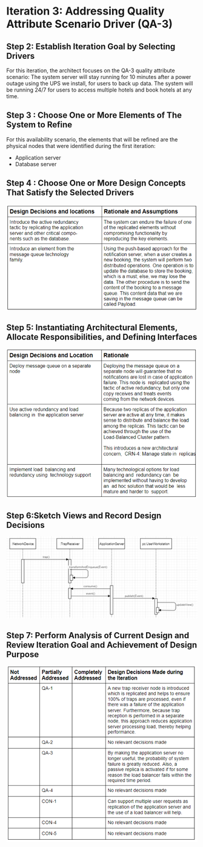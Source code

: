 # **Iteration 3:  Addressing Quality Attribute Scenario Driver (QA-3)**

## **Step 2: Establish Iteration Goal by Selecting Drivers**
For this iteration, the  architect  focuses  on  the  QA-3  quality  attribute  scenario: 
The system server will stay running for 10 minutes after a power outage using the UPS we install, for users to back up data. The system will be running 24/7 for users to access multiple hotels and book hotels at any time.

## **Step 3 : Choose One or More Elements of The System to Refine**
For  this  availability  scenario,  the  elements  that  will  be refined  are  the  physical 
nodes that were identified during the first iteration: 
- Application server 
- Database server 

## **Step 4 : Choose One or More Design Concepts That Satisfy the Selected Drivers**
![This is an image](https://github.com/TanujPatel/SoftDesign_Project/blob/main/Iteration%203/Tables/Step4Table.PNG?raw=true)

## **Step 5: Instantiating Architectural Elements, Allocate Responsibilities, and Defining  Interfaces**
![This is an image](https://github.com/TanujPatel/SoftDesign_Project/blob/main/Iteration%203/Tables/Step5Table.PNG?raw=true)

## **Step 6:Sketch Views and Record Design Decisions**
![This is an image](https://github.com/TanujPatel/SoftDesign_Project/blob/main/Iteration%203/Diagrams%20or%20Views/Step6Diagram.PNG?raw=true)

## **Step 7: Perform Analysis of Current Design and Review Iteration Goal and Achievement of Design Purpose**
![This is an image](https://github.com/TanujPatel/SoftDesign_Project/blob/main/Iteration%203/Tables/Step7Table.PNG?raw=true)


